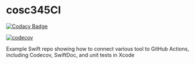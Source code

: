 # cosc345CI

[![Codacy Badge](https://api.codacy.com/project/badge/Grade/609e6db65923477297bce9c0b1f856e8)](https://app.codacy.com/manual/andrewtrotman/cosc345CI?utm_source=github.com&utm_medium=referral&utm_content=andrewtrotman/cosc345CI&utm_campaign=Badge_Grade_Dashboard)

[![codecov](https://codecov.io/gh/andrewtrotman/cosc345CI/branch/master/graph/badge.svg)](https://codecov.io/gh/andrewtrotman/cosc345CI)

Example Swift repo showing how to connect various tool to GitHub Actions, including Codecov, SwiftDoc, and unit tests in Xcode
